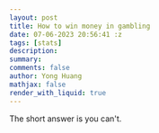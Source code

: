 ```yaml
---
layout: post
title: How to win money in gambling
date: 07-06-2023 20:56:41 :z
tags: [stats]
description:
summary:
comments: false
author: Yong Huang
mathjax: false
render_with_liquid: true
---
```


The short answer is you can't. 





